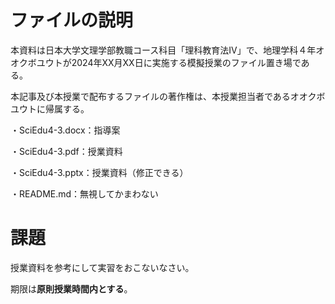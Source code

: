 # ファイルの説明

本資料は日本大学文理学部教職コース科目「理科教育法IV」で、地理学科４年オオクボユウトが2024年XX月XX日に実施する模擬授業のファイル置き場である。

本記事及び本授業で配布するファイルの著作権は、本授業担当者であるオオクボユウトに帰属する。

・SciEdu4-3.docx：指導案

・SciEdu4-3.pdf：授業資料

・SciEdu4-3.pptx：授業資料（修正できる）

・README.md：無視してかまわない

# 課題
授業資料を参考にして実習をおこないなさい。

期限は**原則授業時間内とする**。
